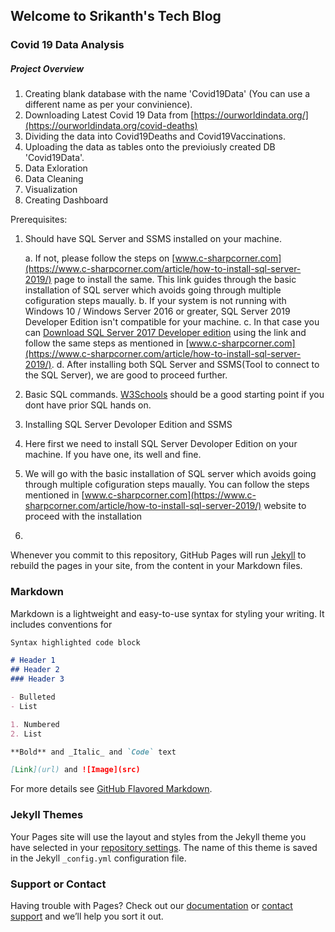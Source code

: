 ## Welcome to Srikanth's Tech Blog 


### Covid 19 Data Analysis

##### Project Overview
1. Creating blank database with the name 'Covid19Data' (You can use a different name as per your convinience). 
2. Downloading Latest Covid 19 Data from [https://ourworldindata.org/](https://ourworldindata.org/covid-deaths)
3. Dividing the data into Covid19Deaths and Covid19Vaccinations.
4. Uploading the data as tables onto the previoiusly created DB 'Covid19Data'.
5. Data Exloration
6. Data Cleaning
7. Visualization
8. Creating Dashboard



Prerequisites:
1. Should have SQL Server and SSMS installed on your machine. 
 
     a. If not, please follow the steps on [www.c-sharpcorner.com](https://www.c-sharpcorner.com/article/how-to-install-sql-server-2019/) page to install the same. This link guides through the basic installation of SQL server which avoids going through multiple cofiguration steps maually.
     b. If your system is not running with Windows 10 / Windows Server 2016 or greater, SQL Server 2019 Developer Edition isn't compatible for your machine. 
     c. In that case you can [Download SQL Server 2017 Developer edition](https://download.microsoft.com/download/5/A/7/5A7065A2-C81C-4A31-9972-8A31AC9388C1/SQLServer2017-SSEI-Dev.exe) using the link and follow the same steps as mentioned in [www.c-sharpcorner.com](https://www.c-sharpcorner.com/article/how-to-install-sql-server-2019/).
     d. After installing both SQL Server and SSMS(Tool to connect to the SQL Server), we are good to proceed further.

2. Basic SQL commands. [W3Schools](https://www.w3schools.com/sql/sql_syntax.asp) should be a good starting point if you dont have prior SQL hands on.



1. Installing SQL Server Devoloper Edition and SSMS
1. Here first we need to install SQL Server Devoloper Edition on your machine. If you have one, its well and fine.
2. We will go with the basic installation of SQL server which avoids going through multiple cofiguration steps maually. You can follow the steps mentioned in [www.c-sharpcorner.com](https://www.c-sharpcorner.com/article/how-to-install-sql-server-2019/) website to proceed with the installation
3. 


Whenever you commit to this repository, GitHub Pages will run [Jekyll](https://jekyllrb.com/) to rebuild the pages in your site, from the content in your Markdown files.

### Markdown

Markdown is a lightweight and easy-to-use syntax for styling your writing. It includes conventions for

```markdown
Syntax highlighted code block

# Header 1
## Header 2
### Header 3

- Bulleted
- List

1. Numbered
2. List

**Bold** and _Italic_ and `Code` text

[Link](url) and ![Image](src)
```

For more details see [GitHub Flavored Markdown](https://guides.github.com/features/mastering-markdown/).

### Jekyll Themes

Your Pages site will use the layout and styles from the Jekyll theme you have selected in your [repository settings](https://github.com/SrikanthreddyR/TechBlog/settings/pages). The name of this theme is saved in the Jekyll `_config.yml` configuration file.

### Support or Contact

Having trouble with Pages? Check out our [documentation](https://docs.github.com/categories/github-pages-basics/) or [contact support](https://support.github.com/contact) and we’ll help you sort it out.
